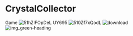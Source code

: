 # CrystalCollector
Game
![51hZIFOpDeL _UY695_](https://user-images.githubusercontent.com/55282174/219971554-4feb02fc-cf37-4979-a361-4b157bdecd70.jpg)
![510Zf7xQodL](https://user-images.githubusercontent.com/55282174/219971560-b947cef3-a0e8-4192-820d-7038becef461.jpg)
![download](https://user-images.githubusercontent.com/55282174/219971619-b09a78b2-9569-4a3c-b6d5-e512b5a865e2.jpeg)
![img_green-heading](https://user-images.githubusercontent.com/55282174/219971626-741284da-f11e-4916-a5c8-9d09dd08c36d.jpg)
